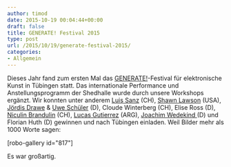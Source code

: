 ```yaml
---
author: timod
date: 2015-10-19 00:04:44+00:00
draft: false
title: GENERATE! Festival 2015
type: post
url: /2015/10/19/generate-festival-2015/
categories:
- Allgemein
---
```


Dieses Jahr fand zum ersten Mal das [GENERATE!](https://festival.shedhalle.de)-Festival für elektronische Kunst in Tübingen statt. Das internationale Performance und Anstellungsprogramm der Shedhalle wurde durch unsere Workshops ergänzt. Wir konnten unter anderem [Luis Sanz](http://www.luissanz.ch) (CH), [Shawn Lawson](http://www.shawnlawson.com/livecoding/) (USA), [Jördis Drawe](https://www.kulturgueter-schuppen.de) & [Uwe Schüler](https://www.kulturgueter-schuppen.de) (D), Cloude Winterberg (CH), Elise Ross (D), [Niculin Brandulin](http://aaawesome.ch/hello.html) (CH), [Lucas Gutierrez](http://www.lucasgutierrez.com) (ARG), [Joachim Wedekind ](http://joachim-wedekind.de)(D) und Florian Huth (D) gewinnen und nach Tübingen einladen.
Weil Bilder mehr als 1000 Worte sagen:

[robo-gallery id="817"]

Es war großartig.
